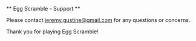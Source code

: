 ** Egg Scramble - Support **

Please contact jeremy.gustine@gmail.com for any questions or concerns.

Thank you for playing Egg Scramble!

